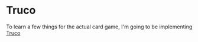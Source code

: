 # Truco

To learn a few things for the actual card game, I'm going to be implementing [Truco](https://en.wikipedia.org/wiki/Truco)
